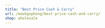 ```yaml
---
title: "Best Price Cash & Carry"
url: /mookgophong/best-price-cash-and-carry/
shop: wholesale
---
```

